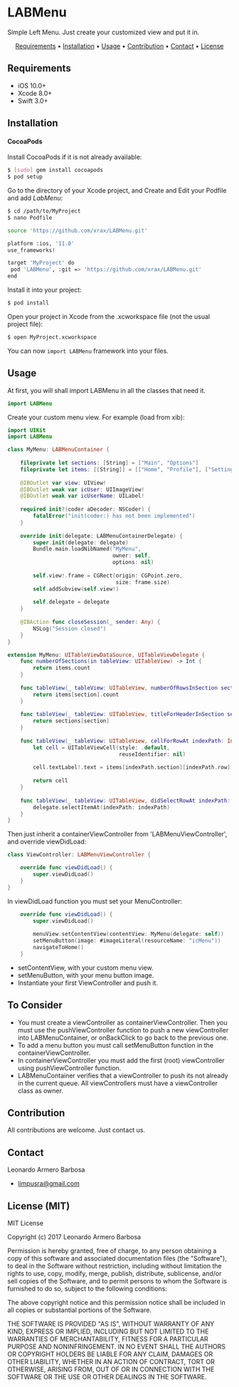 # LABMenu

Simple Left Menu. Just create your customized view and put it in.

<p align="center">
    <a href="#requirements">Requirements</a> • <a href="#installation">Installation</a> • <a href="#usage">Usage</a> • <a href="#contribution">Contribution</a> • <a href="#contact">Contact</a> • <a href="#license-mit">License</a>
</p>

## Requirements

- iOS 10.0+
- Xcode 8.0+
- Swift 3.0+

## Installation

#### CocoaPods

Install CocoaPods if it is not already available:

``` bash
$ [sudo] gem install cocoapods
$ pod setup
```
Go to the directory of your Xcode project, and Create and Edit your Podfile and add _LabMenu_:

``` bash
$ cd /path/to/MyProject
$ nano Podfile

source 'https://github.com/xrax/LABMenu.git'

platform :ios, '11.0'
use_frameworks!

target 'MyProject' do
 pod 'LABMenu', :git => 'https://github.com/xrax/LABMenu.git'
end
```

Install it into your project:

``` bash
$ pod install
```

Open your project in Xcode from the .xcworkspace file (not the usual project file):

``` bash
$ open MyProject.xcworkspace
```

You can now `import LABMenu` framework into your files.

## Usage

At first, you will shall import LABMenu in all the classes that need it.

```swift
import LABMenu
```

Create your custom menu view. For example (load from xib):

```swift
import UIKit
import LABMenu

class MyMenu: LABMenuContainer {
    
    fileprivate let sections: [String] = ["Main", "Options"]
    fileprivate let items: [[String]] = [["Home", "Profile"], ["Settings", "Options"]]
    
    @IBOutlet var view: UIView!
    @IBOutlet weak var icUser: UIImageView!
    @IBOutlet weak var icUserName: UILabel!
    
    required init?(coder aDecoder: NSCoder) {
        fatalError("init(coder:) has not been implemented")
    }
    
    override init(delegate: LABMenuContainerDelegate) {
        super.init(delegate: delegate)
        Bundle.main.loadNibNamed("MyMenu",
                                 owner: self,
                                 options: nil)
        
        self.view!.frame = CGRect(origin: CGPoint.zero,
                                  size: frame.size)
        self.addSubview(self.view!)
        
        self.delegate = delegate
    }
    
    @IBAction func closeSession(_ sender: Any) {
        NSLog("Session closed")
    }
}

extension MyMenu: UITableViewDataSource, UITableViewDelegate {
    func numberOfSections(in tableView: UITableView) -> Int {
        return items.count
    }
    
    func tableView(_ tableView: UITableView, numberOfRowsInSection section: Int) -> Int {
        return items[section].count
    }
    
    func tableView(_ tableView: UITableView, titleForHeaderInSection section: Int) -> String? {
        return sections[section]
    }
    
    func tableView(_ tableView: UITableView, cellForRowAt indexPath: IndexPath) -> UITableViewCell {
        let cell = UITableViewCell(style: .default,
                                   reuseIdentifier: nil)
        
        cell.textLabel!.text = items[indexPath.section][indexPath.row]
        
        return cell
    }
    
    func tableView(_ tableView: UITableView, didSelectRowAt indexPath: IndexPath) {
        delegate.selectItemAt(indexPath: indexPath)
    }
}
```

Then just inherit a containerViewController from 'LABMenuViewController', and override viewDidLoad:

```swift
class ViewController: LABMenuViewController {

	override func viewDidLoad() {
        super.viewDidLoad()
    }
}
```

In viewDidLoad function you must set your MenuController: 

```swift
	override func viewDidLoad() {
        super.viewDidLoad()
        
        menuView.setContentView(contentView: MyMenu(delegate: self))
        setMenuButton(image: #imageLiteral(resourceName: "icMenu"))
        navigateToHome()
    }
```

- setContentView, with your custom menu view.
- setMenuButton, with your menu button image.
- Instantiate your first ViewController and push it.

## To Consider

- You must create a viewController as containerViewController. Then you must use the pushViewController function to push a new viewController into LABMenuContainer, or onBackClick to go back to the previous one.
- To add a menu button you must call setMenuButton function in the containerViewController.
- In containerViewController you must add the first (root) viewController using pushViewController function.
- LABMenuContainer verifies that a viewController to push its not already in the current queue. All viewControllers must have a viewController class as owner.


## Contribution

All contributions are welcome. Just contact us.

## Contact

Leonardo Armero Barbosa
 - [limpusra@gmail.com](mailto:limpusra@gmail.com)

## License (MIT)

 MIT License

Copyright (c) 2017 Leonardo Armero Barbosa

Permission is hereby granted, free of charge, to any person obtaining a copy
of this software and associated documentation files (the "Software"), to deal
in the Software without restriction, including without limitation the rights
to use, copy, modify, merge, publish, distribute, sublicense, and/or sell
copies of the Software, and to permit persons to whom the Software is
furnished to do so, subject to the following conditions:

The above copyright notice and this permission notice shall be included in all
copies or substantial portions of the Software.

THE SOFTWARE IS PROVIDED "AS IS", WITHOUT WARRANTY OF ANY KIND, EXPRESS OR
IMPLIED, INCLUDING BUT NOT LIMITED TO THE WARRANTIES OF MERCHANTABILITY,
FITNESS FOR A PARTICULAR PURPOSE AND NONINFRINGEMENT. IN NO EVENT SHALL THE
AUTHORS OR COPYRIGHT HOLDERS BE LIABLE FOR ANY CLAIM, DAMAGES OR OTHER
LIABILITY, WHETHER IN AN ACTION OF CONTRACT, TORT OR OTHERWISE, ARISING FROM,
OUT OF OR IN CONNECTION WITH THE SOFTWARE OR THE USE OR OTHER DEALINGS IN THE
SOFTWARE.
